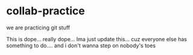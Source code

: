 # collab-practice
we are practicing git stuff

This is dope... really dope... Ima just update this... cuz everyone else has something to do.... and i don't wanna step 
on nobody's toes